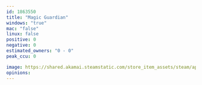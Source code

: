 ```yaml
---
id: 1863550
title: "Magic Guardian"
windows: "true"
mac: "false"
linux: false
positive: 0
negative: 0
estimated_owners: "0 - 0"
peak_ccu: 0

image: https://shared.akamai.steamstatic.com/store_item_assets/steam/apps/1863550/header.jpg?t=1692699516
opinions:
---
```

